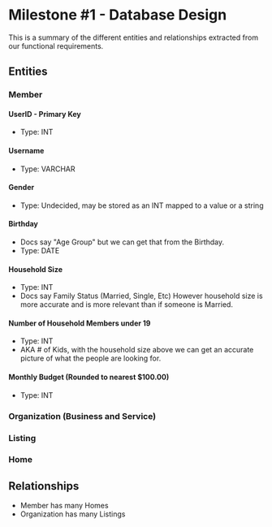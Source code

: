 # Milestone #1 - Database Design
This is a summary of the different entities and relationships extracted from our functional requirements.
## Entities
### Member
#### UserID - Primary Key
- Type: INT
#### Username
- Type: VARCHAR
#### Gender
- Type: Undecided, may be stored as an INT mapped to a value or a string
#### Birthday
- Docs say "Age Group" but we can get that from the Birthday.
- Type: DATE
#### Household Size
- Type: INT
- Docs say Family Status (Married, Single, Etc) However household size is more accurate and is more relevant than if someone is Married.
#### Number of Household Members under 19
- Type: INT
- AKA # of Kids, with the household size above we can get an accurate picture of what the people are looking for.
#### Monthly Budget (Rounded to nearest $100.00)
- Type: INT
    
### Organization (Business and Service)
### Listing
### Home

## Relationships
 - Member has many Homes
 - Organization has many Listings

